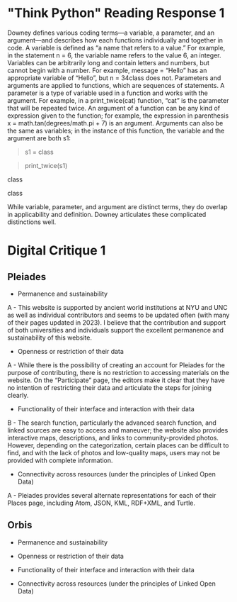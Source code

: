 # "Think Python" Reading Response 1

Downey defines various coding terms—a variable, a parameter, and an argument—and describes how each functions individually and together in code. A variable is defined as “a name that refers to a value.” For example, in the statement n = 6, the variable name refers to the value 6, an integer. Variables can be arbitrarily long and contain letters and numbers, but cannot begin with a number. For example, message = “Hello” has an appropriate variable of “Hello”, but n = 34class does not. Parameters and arguments are applied to functions, which are sequences of statements. A parameter is a type of variable used in a function and works with the argument. For example, in a print_twice(cat) function, “cat” is the parameter that will be repeated twice. An argument of a function can be any kind of expression given to the function; for example, the expression in parenthesis x = math.tan(degrees/math.pi + 7) is an argument. Arguments can also be the same as variables; in the instance of this function, the variable and the argument are both s1:

> s1 = class

> print_twice(s1)

class

class 

While variable, parameter, and argument are distinct terms, they do overlap in applicability and definition. Downey articulates these complicated distinctions well. 

# Digital Critique 1

## Pleiades

- Permanence and sustainability

A - This website is supported by ancient world institutions at NYU and UNC as well as individual contributors and seems to be updated often (with many of their pages updated in 2023). I believe that the contribution and support of both universities and individuals support the excellent permanence and sustainability of this website. 

- Openness or restriction of their data

A - While there is the possibility of creating an account for Pleiades for the purpose of contributing, there is no restriction to accessing materials on the website. On the “Participate” page, the editors make it clear that they have no intention of restricting their data and articulate the steps for joining clearly. 

- Functionality of their interface and interaction with their data

B - The search function, particularly the advanced search function, and linked sources are easy to access and maneuver; the website also provides interactive maps, descriptions, and links to community-provided photos. However, depending on the categorization, certain places can be difficult to find, and with the lack of photos and low-quality maps, users may not be provided with complete information. 

- Connectivity across resources (under the principles of Linked Open Data)

A - Pleiades provides several alternate representations for each of their Places page, including Atom, JSON, KML, RDF+XML, and Turtle. 

## Orbis

- Permanence and sustainability
  
- Openness or restriction of their data
  
- Functionality of their interface and interaction with their data
  
- Connectivity across resources (under the principles of Linked Open Data)
